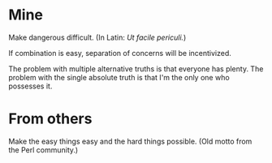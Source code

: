 
# Mine

Make dangerous difficult. (In Latin: _Ut facile periculi._)

If combination is easy, separation of concerns will be incentivized. 

The problem with multiple alternative truths is that everyone has plenty.
The problem with the single absolute truth is that I'm the only one who possesses it.


# From others

Make the easy things easy and the hard things possible. (Old motto from the Perl community.)


